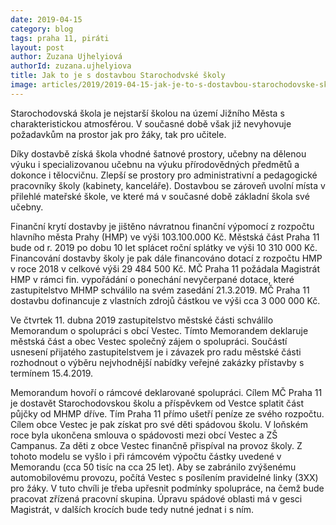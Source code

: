 ```yaml
---
date: 2019-04-15
category: blog
tags: praha 11, piráti
layout: post
author: Zuzana Ujhelyiová
authorId: zuzana.ujhelyiova
title: Jak to je s dostavbou Starochodvské školy
image: articles/2019/2019-04-15-jak-je-to-s-dostavbou-starochodovske-skoly.jpg
---
```


Starochodovská škola je nejstarší školou na území Jižního Města s charakteristickou atmosférou. V současné době však již nevyhovuje požadavkům na prostor jak pro žáky, tak pro učitele.

Díky dostavbě získá škola vhodné šatnové prostory, učebny na dělenou výuku i specializovanou učebnu na výuku přírodovědných předmětů a dokonce i tělocvičnu. Zlepší se prostory pro administrativní a pedagogické pracovníky školy (kabinety, kanceláře). Dostavbou se zároveň uvolní místa v přilehlé mateřské škole, ve které má v současné době základní škola své učebny.

Finanční krytí dostavby je jištěno návratnou finanční výpomocí z rozpočtu hlavního města Prahy (HMP) ve výši 103.100.000 Kč. Městská část Praha 11 bude od r. 2019 po dobu 10 let splácet roční splátky ve výši 10 310 000 Kč. Financování dostavby školy je pak dále financováno dotací z rozpočtu HMP v roce 2018 v celkové výši 29 484 500 Kč. MČ Praha 11 požádala Magistrát HMP v rámci fin. vypořádání o ponechání nevyčerpané dotace, které zastupitelstvo MHMP schválilo na svém zasedání 21.3.2019. MČ Praha 11 dostavbu dofinancuje z vlastních zdrojů částkou ve výši cca 3 000 000 Kč.

Ve čtvrtek 11. dubna 2019 zastupitelstvo městské části schválilo Memorandum o spolupráci s obcí Vestec. Tímto Memorandem deklaruje městská část a obec Vestec společný zájem o spolupráci. Součástí usnesení přijatého zastupitelstvem je i závazek pro radu městské části rozhodnout o výběru nejvhodnější nabídky veřejné zakázky přístavby s termínem 15.4.2019.

Memorandum hovoří o rámcové deklarované spolupráci. Cílem MČ Praha 11 je dostavět Starochodovskou školu a příspěvkem od Vestce splatit část půjčky od MHMP dříve. Tím Praha 11 přímo ušetří peníze ze svého rozpočtu. Cílem obce Vestec je pak získat pro své děti spádovou školu. V loňském roce byla ukončena smlouva o spádovosti mezi obcí Vestec a ZŠ Campanus. Za děti z obce Vestec finančně přispíval na provoz školy. Z tohoto modelu se vyšlo i při rámcovém výpočtu částky uvedené v Memorandu (cca 50 tisíc na cca 25 let). Aby se zabránilo zvýšenému automobilovému provozu, počítá Vestec s posílením pravidelné linky (3XX) pro žáky. V tuto chvíli je třeba upřesnit podmínky spolupráce, na čemž bude pracovat zřízená pracovní skupina. Úpravu spádové oblasti má v gesci Magistrát, v dalších krocích bude tedy nutné jednat i s ním.